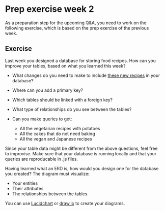 # Prep exercise week 2

As a preparation step for the upcoming Q&A, you need to work on the following exercise, which is based on the prep exercise of the previous week.

## Exercise

Last week you designed a database for storing food recipes. How can you improve your tables, based on what you learned this week?

- What changes do you need to make to include [these new recipes](recipes.md) in your database?

- Where can you add a primary key?
- Which tables should be linked with a foreign key?
- What type of relationships do you see between the tables?

- Can you make queries to get:
  - All the vegetarian recipes with potatoes
  - All the cakes that do not need baking
  - All the vegan and Japanese recipes

Since your table data might be different from the above questions, feel free to improvise.
Make sure that your database is running locally and that your queries are reproducable in .js files.

Having learned what an ERD is, how would you design one for the database you created? The diagram must visualize:

- Your entities
- Their attributes
- The relationships between the tables

You can use [Lucidchart](lucidchart.com/pages/) or [draw.io](draw.io) to create your diagrams.
